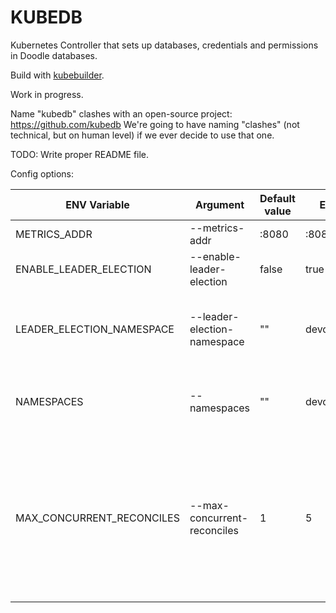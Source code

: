 # KUBEDB

Kubernetes Controller that sets up databases, credentials and permissions in Doodle databases.

Build with [kubebuilder](https://github.com/kubernetes-sigs/kubebuilder).

Work in progress.

Name "kubedb" clashes with an open-source project: https://github.com/kubedb
We're going to have naming "clashes" (not technical, but on human level) if we ever decide to use that one.

TODO: Write proper README file.

Config options:

ENV Variable | Argument | Default value | Example | Purpose |
-------------|----------|---------------|---------|---------|
METRICS_ADDR | --metrics-addr | :8080 | :8080 | Metrics port |
ENABLE_LEADER_ELECTION | --enable-leader-election | false | true | Enable leader election |
LEADER_ELECTION_NAMESPACE | --leader-election-namespace | "" | devops | Leader election namespace. Default is the same as controller.
NAMESPACES | --namespaces | "" | devops,default |  Namespaces to watch. Default: watch all namespaces |
MAX_CONCURRENT_RECONCILES | --max-concurrent-reconciles | 1 | 5 | Maximum concurrent reconciles per controller. This config covers all controllers. TODO maybe have a separate flag for each controller? |




